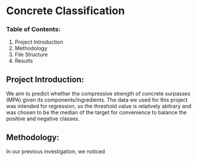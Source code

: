 # Concrete Classification
### Table of Contents:
  1. Project Introduction
  2. Methodology
  3. File Structure
  3. Results
  
## Project Introduction:
We aim to predict whether the compressive strength of concrete surpasses (MPA) given its components/ingredients. 
The data we used for this project was intended for regression, so the threshold value is relatively abitrary and 
was chosen to be the median of the target for convenience to balance the positive and negative classes.

## Methodology:
In our previous investigation, we noticed 
